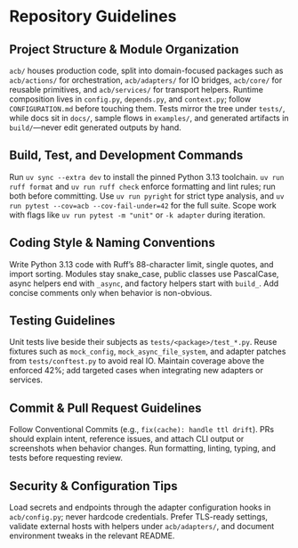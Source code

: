 # Repository Guidelines

## Project Structure & Module Organization

`acb/` houses production code, split into domain-focused packages such as `acb/actions/` for orchestration, `acb/adapters/` for IO bridges, `acb/core/` for reusable primitives, and `acb/services/` for transport helpers. Runtime composition lives in `config.py`, `depends.py`, and `context.py`; follow `CONFIGURATION.md` before touching them. Tests mirror the tree under `tests/`, while docs sit in `docs/`, sample flows in `examples/`, and generated artifacts in `build/`—never edit generated outputs by hand.

## Build, Test, and Development Commands

Run `uv sync --extra dev` to install the pinned Python 3.13 toolchain. `uv run ruff format` and `uv run ruff check` enforce formatting and lint rules; run both before committing. Use `uv run pyright` for strict type analysis, and `uv run pytest --cov=acb --cov-fail-under=42` for the full suite. Scope work with flags like `uv run pytest -m "unit"` or `-k adapter` during iteration.

## Coding Style & Naming Conventions

Write Python 3.13 code with Ruff’s 88-character limit, single quotes, and import sorting. Modules stay snake_case, public classes use PascalCase, async helpers end with `_async`, and factory helpers start with `build_`. Add concise comments only when behavior is non-obvious.

## Testing Guidelines

Unit tests live beside their subjects as `tests/<package>/test_*.py`. Reuse fixtures such as `mock_config`, `mock_async_file_system`, and adapter patches from `tests/conftest.py` to avoid real IO. Maintain coverage above the enforced 42%; add targeted cases when integrating new adapters or services.

## Commit & Pull Request Guidelines

Follow Conventional Commits (e.g., `fix(cache): handle ttl drift`). PRs should explain intent, reference issues, and attach CLI output or screenshots when behavior changes. Run formatting, linting, typing, and tests before requesting review.

## Security & Configuration Tips

Load secrets and endpoints through the adapter configuration hooks in `acb/config.py`; never hardcode credentials. Prefer TLS-ready settings, validate external hosts with helpers under `acb/adapters/`, and document environment tweaks in the relevant README.
